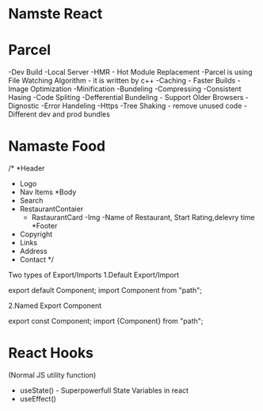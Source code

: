 # Namste React

# Parcel
-Dev Build
-Local Server
-HMR - Hot Module Replacement
-Parcel is using File Watching Algorithm - it is written by c++
-Caching - Faster Builds
-Image Optimization
-Minification
-Bundeling
-Compressing
-Consistent Hasing
-Code Spliting
-Defferential Bundeling - Support Older Browsers
-Dignostic
-Error Handeling
-Https
-Tree Shaking - remove unused code
-Different dev and prod bundles



# Namaste Food

/*
*Header
  - Logo
  - Nav Items
*Body
  - Search
  - RestaurantContaier
     - RastaurantCard
        -Img
        -Name of Restaurant, Start Rating,delevry time
*Footer
  - Copyright
  - Links
  - Address
  - Contact
*/


Two types of Export/Imports
1.Default Export/Import

export default Component;
import Component from "path";


2.Named Export Component

export const Component;
import {Component} from "path";


# React Hooks
(Normal JS utility function)
- useState() - Superpowerfull State Variables in react
- useEffect()